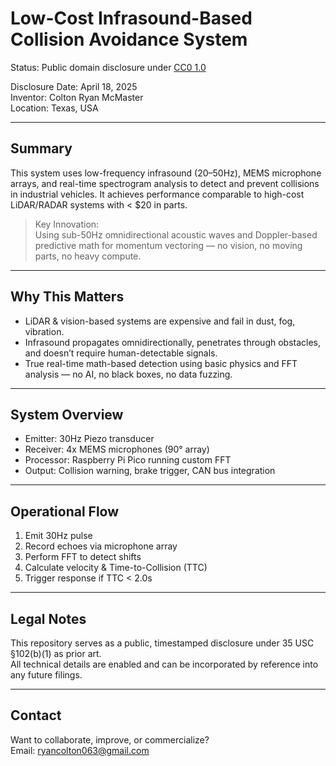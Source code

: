 # Low-Cost Infrasound-Based Collision Avoidance System

Status: Public domain disclosure under [CC0 1.0](https://creativecommons.org/publicdomain/zero/1.0/)

Disclosure Date: April 18, 2025  
Inventor: Colton Ryan McMaster  
Location: Texas, USA

---

## Summary

This system uses low-frequency infrasound (20–50Hz), MEMS microphone arrays, and real-time spectrogram analysis to detect and prevent collisions in industrial vehicles. It achieves performance comparable to high-cost LiDAR/RADAR systems with < $20 in parts.

> Key Innovation:  
> Using sub-50Hz omnidirectional acoustic waves and Doppler-based predictive math for momentum vectoring — no vision, no moving parts, no heavy compute.

---

## Why This Matters

- LiDAR & vision-based systems are expensive and fail in dust, fog, vibration.
- Infrasound propagates omnidirectionally, penetrates through obstacles, and doesn’t require human-detectable signals.
- True real-time math-based detection using basic physics and FFT analysis — no AI, no black boxes, no data fuzzing.

---

## System Overview

- Emitter: 30Hz Piezo transducer
- Receiver: 4x MEMS microphones (90° array)
- Processor: Raspberry Pi Pico running custom FFT
- Output: Collision warning, brake trigger, CAN bus integration

---

## Operational Flow

1. Emit 30Hz pulse
2. Record echoes via microphone array
3. Perform FFT to detect shifts
4. Calculate velocity & Time-to-Collision (TTC)
5. Trigger response if TTC < 2.0s

---

## Legal Notes

This repository serves as a public, timestamped disclosure under 35 USC §102(b)(1) as prior art.  
All technical details are enabled and can be incorporated by reference into any future filings.

---

## Contact

Want to collaborate, improve, or commercialize?  
Email: ryancolton063@gmail.com
